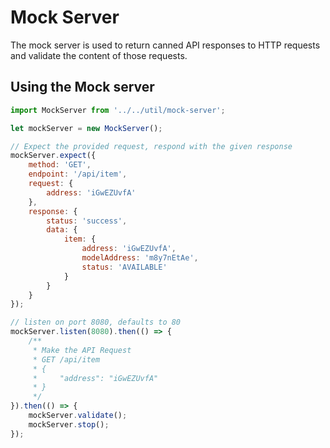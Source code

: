 # Mock Server

The mock server is used to return canned API responses to HTTP requests and validate the content of those requests.

## Using the Mock server

```javascript
import MockServer from '../../util/mock-server';

let mockServer = new MockServer();

// Expect the provided request, respond with the given response
mockServer.expect({
    method: 'GET',
    endpoint: '/api/item',
    request: {
        address: 'iGwEZUvfA'
    },
    response: {
        status: 'success',
        data: {
            item: {
                address: 'iGwEZUvfA',
                modelAddress: 'm8y7nEtAe',
                status: 'AVAILABLE'
            }
        }
    }
});

// listen on port 8080, defaults to 80
mockServer.listen(8080).then(() => {
    /**
     * Make the API Request
     * GET /api/item
     * {
     *     "address": "iGwEZUvfA"
     * }
     */
}).then(() => {
    mockServer.validate();
    mockServer.stop();
});
```
